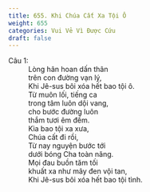 ```yaml
---
title: 655. Khi Chúa Cất Xa Tội Ô
weight: 655
categories: Vui Vẻ Vì Được Cứu
draft: false
---
```

<dl><dt>Câu 1:</dt><dd data-verse="1">Lòng hân hoan dấn thân <br/>trên con đường vạn lý, <br/>Khi Jê-sus bôi xóa hết bao tội ô. <br/>Từ muôn lối, tiếng ca <br/>trong tâm luôn dội vang, <br/>cho bước đường luôn <br/>thắm tươi êm đềm. <br/>Kìa bao tội xa xưa, <br/>Chúa cất đi rồi, <br/>Từ nay nguyện bước tới <br/>dưới bóng Cha toàn năng. <br/>Mọi đau buồn tăm tối <br/>khuất xa như mây đen vội tan, <br/>Khi Jê-sus bôi xóa hết bao tội tình. </dd></dl>
